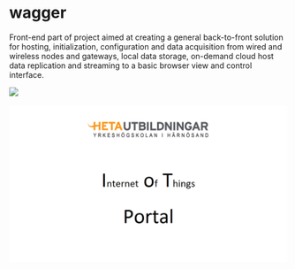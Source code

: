 # wagger
Front-end part of project aimed at creating a general back-to-front solution for hosting, initialization, configuration and data acquisition from wired and wireless nodes and gateways, local data storage, on-demand cloud host data replication and streaming to a basic browser view and control interface.
<!-- [![Watch the video](https://i.imgur.com/vKb2F1B.png)](https://drive.google.com/open?id=1D-FsUaLIGC_kvwJi002GezC3-dXiR3s_) -->
[![](https://drive.google.com/uc?export=view&id=1hE8TcAl5VEDyHfAsqux7QceFkRrCJTdY)](https://drive.google.com/uc?export=view&id=1D-FsUaLIGC_kvwJi002GezC3-dXiR3s_)
<!-- ![](cloud/client/images/0.png) -->
![](cloud/client/images/0.png)
<dl>
  <!-- <dt>Definition list</dt> -->
  <!-- <dd>Is something people use sometimes.</dd> -->
  <!-- <dt>Markdown in HTML</dt> -->
  <!-- <dd>Use HTML <em>tags</em>.</dd> -->
</dl>
